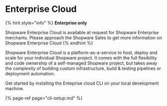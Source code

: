# Enterprise Cloud

{% hint style="info" %}
**Enterprise only**

Shopware Enterprise Cloud is available at request for Shopware Enterprise merchants. Please approach the Shopware Sales to get more information on Shopware Enterprise Cloud
{% endhint %}

Shopware Enterprise Cloud is a platform-as-a-service to host, deploy and scale for your individual Shopware project.
It comes with the full flexibility and code ownership of a self-managed Shopware project, but takes away the complexity of building custom infrastructure, build & testing pipelines or deployment automation.

Get started by installing the Enteprise cloud CLI on your local development machine.

{% page-ref page="cli-setup.md" %}
